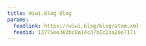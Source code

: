 ```yaml
---
title: Wiwi.Blog Blog
params:
  feedlink: https://wiwi.blog/blog/atom.xml
  feedid: 13775ee362bc0a14c37b1c23a26e7171
---
```


